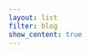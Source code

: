 ```yaml
---
layout: list
filter: blog
show_content: true
---
```

<!-- ## Welcome
My name is Gergely and this is my small corner on the internet. I am a Bionic engineer from Hungary with a wide range of interests. -->